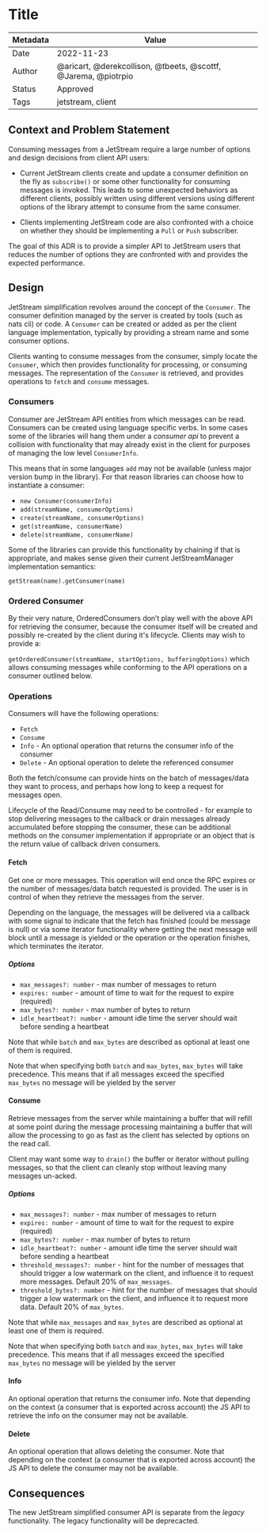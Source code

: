 # Title

| Metadata | Value                                                          |
| -------- | -------------------------------------------------------------- |
| Date     | 2022-11-23                                                     |
| Author   | @aricart, @derekcollison, @tbeets, @scottf, @Jarema, @piotrpio |
| Status   | Approved                                                       |
| Tags     | jetstream, client                                              |

## Context and Problem Statement

Consuming messages from a JetStream require a large number of options and design
decisions from client API users:

- Current JetStream clients create and update a consumer definition on the fly
  as `subscribe()` or some other functionality for consuming messages is
  invoked. This leads to some unexpected behaviors as different clients,
  possibly written using different versions using different options of the
  library attempt to consume from the same consumer.

- Clients implementing JetStream code are also confronted with a choice on
  whether they should be implementing a `Pull` or `Push` subscriber.

The goal of this ADR is to provide a simpler API to JetStream users that reduces
the number of options they are confronted with and provides the expected
performance.

## Design

JetStream simplification revolves around the concept of the `Consumer`. The
consumer definition managed by the server is created by tools (such as nats cli)
or code. A `Consumer` can be created or added as per the client language
implementation, typically by providing a stream name and some consumer options.

Clients wanting to consume messages from the consumer, simply locate the
`Consumer`, which then provides functionality for processing, or consuming
messages. The representation of the `Consumer` is retrieved, and provides
operations to `fetch` and `consume` messages.

### Consumers

Consumer are JetStream API entities from which messages can be read. Consumers
can be created using language specific verbs. In some cases some of the
libraries will hang them under a _consumer api_ to prevent a collision with
functionality that may already exist in the client for purposes of managing the
low level `ConsumerInfo`.

This means that in some languages `add` may not be available (unless major
version bump in the library). For that reason libraries can choose how to
instantiate a consumer:

- `new Consumer(consumerInfo)`
- `add(streamName, consumerOptions)`
- `create(streamName, consumerOptions)`
- `get(streamName, consumerName)`
- `delete(streamName, consumerName)`

Some of the libraries can provide this functionality by chaining if that is
appropriate, and makes sense given their current JetStreamManager implementation
semantics:

`getStream(name).getConsumer(name)`

### Ordered Consumer

By their very nature, OrderedConsumers don’t play well with the above API for
retrieving the consumer, because the consumer itself will be created and
possibly re-created by the client during it's lifecycle. Clients may wish to
provide a:

`getOrderedConsumer(streamName, startOptions, bufferingOptions)` which allows
consuming messages while conforming to the API operations on a consumer outlined
below.

### Operations

Consumers will have the following operations:

- `Fetch`
- `Consume`
- `Info` - An optional operation that returns the consumer info of the consumer
- `Delete` - An optional operation to delete the referenced consumer

Both the fetch/consume can provide hints on the batch of messages/data they want
to process, and perhaps how long to keep a request for messages open.

Lifecycle of the Read/Consume may need to be controlled - for example to stop
delivering messages to the callback or drain messages already accumulated before
stopping the consumer, these can be additional methods on the consumer
implementation if appropriate or an object that is the return value of callback
driven consumers.

#### Fetch

Get one or more messages. This operation will end once the RPC expires or the
number of messages/data batch requested is provided. The user is in control of
when they retrieve the messages from the server.

Depending on the language, the messages will be delivered via a callback with
some signal to indicate that the fetch has finished (could be message is null)
or via some iterator functionality where getting the next message will block
until a message is yielded or the operation or the operation finishes, which
terminates the iterator.

##### Options

- `max_messages?: number` - max number of messages to return
- `expires: number` - amount of time to wait for the request to expire
  (required)
- `max_bytes?: number` - max number of bytes to return
- `idle_heartbeat?: number` - amount idle time the server should wait before
  sending a heartbeat

Note that while `batch` and `max_bytes` are described as optional at least one
of them is required.

Note that when specifying both `batch` and `max_bytes`, `max_bytes` will take
precedence. This means that if all messages exceed the specified `max_bytes` no
message will be yielded by the server

#### Consume

Retrieve messages from the server while maintaining a buffer that will refill at
some point during the message processing maintaining a buffer that will allow
the processing to go as fast as the client has selected by options on the read
call.

Client may want some way to `drain()` the buffer or iterator without pulling
messages, so that the client can cleanly stop without leaving many messages
un-acked.

##### Options

- `max_messages?: number` - max number of messages to return
- `expires: number` - amount of time to wait for the request to expire
  (required)
- `max_bytes?: number` - max number of bytes to return
- `idle_heartbeat?: number` - amount idle time the server should wait before
  sending a heartbeat
- `threshold_messages?: number` - hint for the number of messages that should
  trigger a low watermark on the client, and influence it to request more
  messages. Default 20% of `max_messages`.
- `threshold_bytes?: number` - hint for the number of messages that should
  trigger a low watermark on the client, and influence it to request more data.
  Default 20% of `max_bytes`.

Note that while `max_messages` and `max_bytes` are described as optional at
least one of them is required.

Note that when specifying both `batch` and `max_bytes`, `max_bytes` will take
precedence. This means that if all messages exceed the specified `max_bytes` no
message will be yielded by the server

#### Info

An optional operation that returns the consumer info. Note that depending on the
context (a consumer that is exported across account) the JS API to retrieve the
info on the consumer may not be available.

#### Delete

An optional operation that allows deleting the consumer. Note that depending on
the context (a consumer that is exported across account) the JS API to delete
the consumer may not be available.

## Consequences

The new JetStream simplified consumer API is separate from the _legacy_
functionality. The legacy functionality will be deprecacted.

